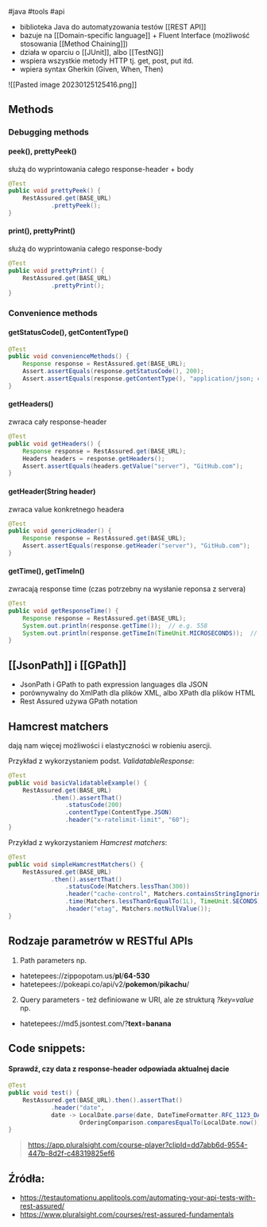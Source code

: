 #java #tools #api 

- biblioteka Java do automatyzowania testów [[REST API]]
- bazuje na [[Domain-specific language]] + Fluent Interface (możliwość stosowania [[Method Chaining]])
- działa w oparciu o [[JUnit]], albo [[TestNG]]
- wspiera wszystkie metody HTTP tj. get, post, put itd.
- wpiera syntax Gherkin (Given, When, Then)

![[Pasted image 20230125125416.png]]

## Methods

### Debugging methods

#### peek(), prettyPeek()
służą do wyprintowania całego response-header + body
```java
@Test  
public void prettyPeek() {  
    RestAssured.get(BASE_URL)  
            .prettyPeek();  
}
```

#### print(), prettyPrint()
służą do wyprintowania całego response-body
```java
@Test  
public void prettyPrint() {  
    RestAssured.get(BASE_URL)  
            .prettyPrint();  
}
```

### Convenience methods

#### getStatusCode(), getContentType()
```java
@Test  
public void convenienceMethods() {  
    Response response = RestAssured.get(BASE_URL);  
    Assert.assertEquals(response.getStatusCode(), 200);  
    Assert.assertEquals(response.getContentType(), "application/json; charset=utf-8");  
}
```

#### getHeaders()
zwraca cały response-header
```java
@Test  
public void getHeaders() {  
    Response response = RestAssured.get(BASE_URL);  
    Headers headers = response.getHeaders();  
    Assert.assertEquals(headers.getValue("server"), "GitHub.com");  
}
```

#### getHeader(String header)
zwraca value konkretnego headera
```java
@Test  
public void genericHeader() {  
    Response response = RestAssured.get(BASE_URL);  
    Assert.assertEquals(response.getHeader("server"), "GitHub.com");  
}
```

#### getTime(), getTimeIn()
zwracają response time (czas potrzebny na wysłanie reponsa z servera)
```java
@Test  
public void getResponseTime() {  
    Response response = RestAssured.get(BASE_URL);  
    System.out.println(response.getTime());  // e.g. 558
    System.out.println(response.getTimeIn(TimeUnit.MICROSECONDS));  // e.g. 558000
}
```

## [[JsonPath]] i [[GPath]]
- JsonPath i GPath to path expression languages dla JSON
- porównywalny do XmlPath dla plików XML, albo XPath dla plików HTML
- Rest Assured używa GPath notation

## Hamcrest matchers
dają nam więcej możliwości i elastyczności w robieniu asercji.

Przykład z wykorzystaniem podst. *ValidatableResponse*:
```java
@Test  
public void basicValidatableExample() {  
    RestAssured.get(BASE_URL)  
            .then().assertThat()  
                .statusCode(200)  
                .contentType(ContentType.JSON)  
                .header("x-ratelimit-limit", "60");  
}
```

Przykład z wykorzystaniem *Hamcrest matchers*:
```java
@Test  
public void simpleHamcrestMatchers() {  
    RestAssured.get(BASE_URL)  
            .then().assertThat()  
                .statusCode(Matchers.lessThan(300))  
                .header("cache-control", Matchers.containsStringIgnoringCase("public"))  
                .time(Matchers.lessThanOrEqualTo(1L), TimeUnit.SECONDS)  
                .header("etag", Matchers.notNullValue());  
}
```

## Rodzaje parametrów w RESTful APIs
1. Path parameters np. 
- hatetepees://zippopotam.us/**pl**/**64-530**
- hatetepees://pokeapi.co/api/v2/**pokemon**/**pikachu**/

2. Query parameters - też definiowane w URI, ale ze strukturą *?key=value* np.
- hatetepees://md5.jsontest.com/?**text**=**banana**

## Code snippets:

#### Sprawdź, czy data z response-header odpowiada aktualnej dacie
```java
@Test  
public void test() {  
    RestAssured.get(BASE_URL).then().assertThat()  
            .header("date", 
            date -> LocalDate.parse(date, DateTimeFormatter.RFC_1123_DATE_TIME),  
                    OrderingComparison.comparesEqualTo(LocalDate.now()));  
}
```
>https://app.pluralsight.com/course-player?clipId=dd7abb6d-9554-447b-8d2f-c48319825ef6

## Źródła:
- https://testautomationu.applitools.com/automating-your-api-tests-with-rest-assured/
- https://www.pluralsight.com/courses/rest-assured-fundamentals

